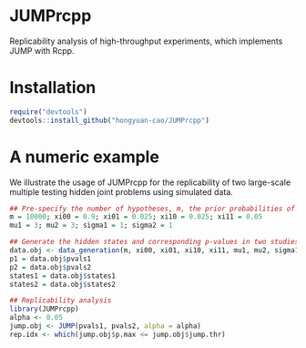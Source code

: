 # JUMPrcpp

Replicability analysis of high-throughput experiments, which implements JUMP with Rcpp.

# Installation

```R
require("devtools")
devtools::install_github("hongyuan-cao/JUMPrcpp")
```

# A numeric example

We illustrate the usage of JUMPrcpp for the replicability of two large-scale multiple testing hidden joint problems using simulated data.

```R
## Pre-specify the number of hypotheses, m, the prior probabilities of the hidden joint states, xi's, and the alternative settings
m = 10000; xi00 = 0.9; xi01 = 0.025; xi10 = 0.025; xi11 = 0.05
mu1 = 3; mu2 = 3; sigma1 = 1; sigma2 = 1

## Generate the hidden states and corresponding p-values in two studies 
data.obj <- data_generation(m, xi00, xi01, xi10, xi11, mu1, mu2, sigma1, sigma2)
p1 = data.obj$pvals1
p2 = data.obj$pvals2
states1 = data.obj$states1
states2 = data.obj$states2

## Replicability analysis
library(JUMPrcpp)
alpha <- 0.05
jump.obj <- JUMP(pvals1, pvals2, alpha = alpha)
rep.idx <- which(jump.obj$p.max <= jump.obj$jump.thr)
```
